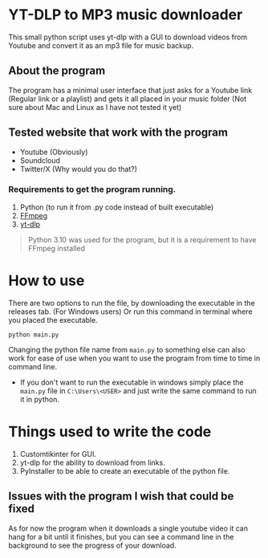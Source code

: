 # YT-DLP to MP3 music downloader
This small python script uses yt-dlp with a GUI to download videos from Youtube and convert it as an mp3 file for music backup.
## About the program
The program has a minimal user interface that just asks for a Youtube link (Regular link or a playlist) and gets it all placed in your music folder (Not sure about Mac and Linux as I have not tested it yet)
## Tested website that work with the program
* Youtube (Obviously)
* Soundcloud
* Twitter/X (Why would you do that?)
### Requirements to get the program running.
1. Python (to run it from .py code instead of built executable)
2. [FFmpeg](https://ffmpeg.org/download.html)
3. [yt-dlp](https://github.com/yt-dlp/yt-dlp) 
>Python 3.10 was used for the program, but it is a requirement to have FFmpeg installed 
# How to use
There are two options to run the file, by downloading the executable in the releases tab. (For Windows users)
Or run this command in terminal where you placed the executable.
```
python main.py
```
Changing the python file name from `main.py` to something else can also work for ease of use when you want to use the program from time to time in command line.

* If you don't want to run the executable in windows simply place the `main.py` file in `C:\Users\<USER>` and just write the same command to run it in python.
# Things used to write the code
1. Customtikinter for GUI.
2. yt-dlp for the ability to download from links.
3. PyInstaller to be able to create an executable of the python file.

## Issues with the program I wish that could be fixed
As for now the program when it downloads a single youtube video it can hang for a bit until it finishes, but you can see a command line in the background to see the progress of your download.